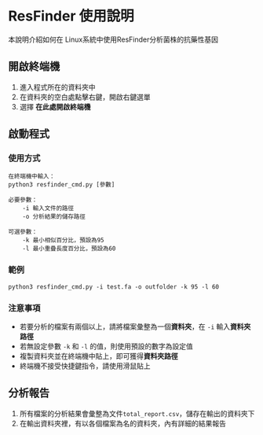 # ResFinder 使用說明

本說明介紹如何在 Linux系統中使用ResFinder分析菌株的抗藥性基因

## 開啟終端機

 1. 進入程式所在的資料夾中
 2. 在資料夾的空白處點擊右鍵，開啟右鍵選單
 3. 選擇 **在此處開啟終端機**

## 啟動程式
### 使用方式
```
在終端機中輸入：
python3 resfinder_cmd.py [參數]

必要參數：
	-i 輸入文件的路徑
	-o 分析結果的儲存路徑
	
可選參數：
	-k 最小相似百分比，預設為95
	-l 最小重疊長度百分比，預設為60
```

### 範例
```
python3 resfinder_cmd.py -i test.fa -o outfolder -k 95 -l 60
```
### 注意事項

 - 若要分析的檔案有兩個以上，請將檔案彙整為一個**資料夾**，在 ``-i`` 輸入**資料夾路徑**
 - 若無設定參數 ``-k`` 和 ``-l`` 的值，則使用預設的數字為設定值
 - 複製資料夾並在終端機中貼上，即可獲得**資料夾路徑**
 - 終端機不接受快捷鍵指令，請使用滑鼠貼上

## 分析報告

 1. 所有檔案的分析結果會彙整為文件``total_report.csv``，儲存在輸出的資料夾下
 2. 在輸出資料夾裡，有以各個檔案為名的資料夾，內有詳細的結果報告




<!--stackedit_data:
eyJoaXN0b3J5IjpbLTEwOTE3MzUwNTcsMjEyNDU1NDE4NCwtMT
AyMjM0OTY1NSwyNDYxOTI5NTAsLTQ4NTM1NDIxLDIwMTcyNzE2
NDgsLTE0NDc5MzAxNzEsLTE1MDE3MjIyNTMsLTIxMDEyMDk5Nz
ksLTExNjIyMDg3OTEsNDQ0MzcyMDU0LC0zMjgxMTMxOCw3NzAz
MzY3ODYsMTQ5NDY3MDU4MCwtNjE4MzE3NDYyLDU2MDQ1MzY1OS
wtMTM3MjAxODUzNywtMTIzNzk2NzEyOSwtODU3NTAxNjczLC0x
NDM0NTMzODY5LC0xNDQ1MTE4MzQ2LDExODgxODQ4MiwxMTgzNz
AyNTE4LDEyOTg2NTc1MjVdfQ==
-->